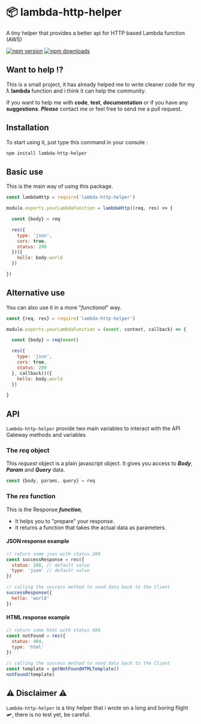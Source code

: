 # 📦 lambda-http-helper

A tiny helper that provides a better api for HTTP based Lambda function (AWS)

[![npm version](https://img.shields.io/npm/v/lambda-http-helper.svg?style=flat-square)](https://www.npmjs.org/package/lambda-http-helper)
[![npm downloads](https://img.shields.io/npm/dm/lambda-http-helper.svg?style=flat-square)](http://npm-stat.com/charts.html?package=lambda-http-helper)

## Want to help ⁉️

This is a small project, it has already helped me to write cleaner code for my ƛ **lambda** function and i think it can help the community.

If you want to help me with **code**, **test**, **documentation** or if you have any **suggestions**.
  ***Please*** contact me or feel free to send me a pull request.

## Installation

To start using it, just type this command in your console :

```bash
npm install lambda-http-helper
```

## Basic use
This is the main way of using this package.

```js
const lambdaHttp = require('lambda-http-helper')

module.exports.yourLambdaFunction = lambdaHttp((req, res) => {

  const {body} = req

  res({
    type: 'json',
    cors: true,
    status: 200
  })({
    hello: body.world
  })

})
```

## Alternative use

You can also use it in a more "*functional*" way.

```js
const {req, res} = require('lambda-http-helper')

module.exports.yourLambdaFunction = (event, context, callback) => {

  const {body} = req(event)

  res({
    type: 'json',
    cors: true,
    status: 200
  }, callback))({
    hello: body.world
  })

}
```

## API

`Lambda-http-helper` provide two main variables to interact with the API Gateway methods and variables

### The *req* object

This *request* object is a plain javascript object. It gives you access to ***Body***, ***Param*** and ***Query*** data.

```js
const {body, params, query} = req
```

### The *res* function

This is the Response ***function***,

- It helps you to "prepare" your response.
- It returns a function that takes the actual data as parameters.

#### JSON response example
```js
// return some json with status 200
const successResponse = res({
  status: 200, // default value
  type: 'json' // default value
})

// calling the success method to send data back to the Client
successResponse({
  hello: 'world'
})
```

#### HTML response example
```js
// return some html with status 404
const notFound = res({
  status: 404,
  type: 'html'
})

// calling the success method to send data back to the Client
const template = getNotFoundHTMLTemplate()
notFound(template)
```

## ⚠️ Disclaimer ⚠️

`Lambda-http-helper` is a tiny helper that i wrote on a long and boring flight 🛩, there is no test yet, be careful.
